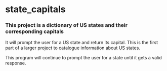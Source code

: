# state_capitals
### This project is a dictionary of US states and their corresponding capitals

It will prompt the user for a US state and return its capital. This is the first part of a larger project to catalogue information about US states.

This program will continue to prompt the user for a state until it gets a valid response.
